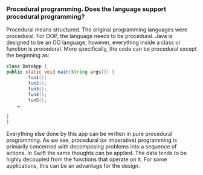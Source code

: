 ### Procedural programming. Does the language support procedural programming?
Procedural means structured. The original programming languages were procedural. For OOP, the language needs to be procedural. Java is designed to be an OO language, however, everything inside a class or function is procedural. More specifically, the code can be procedural except the beginning as:
```Java
class DateApp {
public static void main(String args[]) {
        fun1();
        fun2();
        fun3();
        fun4();
        fun5();
	…

}
}
```
Everything else done by this app can be written in pure procedural programming.
As we see, procedural (or imperative) programming is primarily concerned with decomposing problems into a sequence of actions. In Swift the same thoughts can be applied. The data tends to be highly decoupled from the functions that operate on it. For some applications, this can be an advantage for the design.
